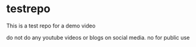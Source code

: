 # testrepo
This is a test repo for a demo video

do not do any youtube videos or blogs on social media. no for public use

